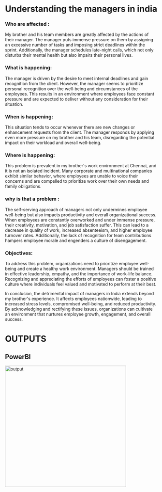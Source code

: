 # Understanding the managers in india

### Who are affected :
My brother and his team members are greatly affected by the actions of their manager. The manager puts immense pressure on them by assigning an excessive number of tasks and imposing strict deadlines within the sprint. Additionally, the manager schedules late-night calls, which not only disturbs their mental health but also impairs their personal lives.


### What is happening:
The manager is driven by the desire to meet internal deadlines and gain recognition from the client. However, the manager seems to prioritize personal recognition over the well-being and circumstances of the employees. This results in an environment where employees face constant pressure and are expected to deliver without any consideration for their situation.


### When is happening:
This situation tends to occur whenever there are new changes or enhancement requests from the client. The manager responds by applying even more pressure on my brother and his team, disregarding the potential impact on their workload and overall well-being.


### Where is happening:
This problem is prevalent in my brother's work environment at Chennai, and it is not an isolated incident. Many corporate and multinational companies exhibit similar behavior, where employees are unable to voice their concerns and are compelled to prioritize work over their own needs and family obligations.


### why is that a problem :
The self-serving approach of managers not only undermines employee well-being but also impacts productivity and overall organizational success. When employees are constantly overworked and under immense pressure, their creativity, motivation, and job satisfaction suffer. This can lead to a decrease in quality of work, increased absenteeism, and higher employee turnover rates. Additionally, the lack of recognition for team contributions hampers employee morale and engenders a culture of disengagement.


### Objectives:
To address this problem, organizations need to prioritize employee well-being and create a healthy work environment. Managers should be trained in effective leadership, empathy, and the importance of work-life balance. Recognizing and appreciating the efforts of employees can foster a positive culture where individuals feel valued and motivated to perform at their best.

In conclusion, the detrimental impact of managers in India extends beyond my brother's experience. It affects employees nationwide, leading to increased stress levels, compromised well-being, and reduced productivity. By acknowledging and rectifying these issues, organizations can cultivate an environment that nurtures employee growth, engagement, and overall success.


# OUTPUTS

## PowerBI

<img align="center" alt="output" width="400" src="outputs/powerBI.jpge">
